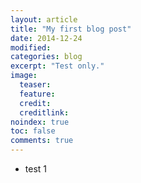 ```yaml
---
layout: article
title: "My first blog post"
date: 2014-12-24
modified:
categories: blog
excerpt: "Test only."
image:
  teaser:
  feature:
  credit: 
  creditlink:
noindex: true
toc: false
comments: true
---
```


* test 1 